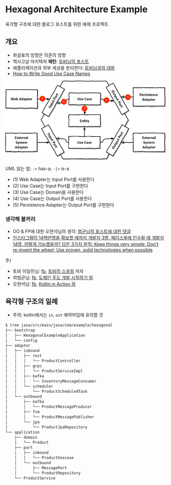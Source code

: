 # Hexagonal Architecture Example

육각형 구조에 대한 블로그 포스트를 위한 예제 프로젝트

## 개요

- 화살표의 방향은 의존의 방향
- 헥사고날 아키텍처 **패턴**: [토비님의 포스트](https://www.facebook.com/tobyilee/posts/10226281856887395)
- 애플리케이션과 외부 세상을 분리한다: [토비님과의 대화](https://www.facebook.com/tobyilee/posts/10226233229911751?comment_id=1336598547048666&reply_comment_id=266120746391633)
- [How to Write Good Use Case Names](https://tynerblain.com/blog/2007/01/22/how-to-write-good-use-case-names/)

![](docs/hexagonal-architecture-commented.png)

UML 읽는 법: `->` has-a; `-|>` is-a

- (1) Web Adapter는 Input Port를 사용한다
- (2) Use Case는 Input Port를 구현한다
- (3) Use Case는 Domain을 사용한다
- (4) Use Case는 Output Port를 사용한다
- (5) Persistence Adapter는 Output Port를 구현한다

### 생각해 볼꺼리

- OO & FP에 대한 오현석님의 생각: [범균님의 포스트에 대한 댓글](https://www.facebook.com/beomkyun.choi/posts/6953683524663441?comment_id=1721023311652911&reply_comment_id=845910123641906)
- [인스타그램이 14백만명을 확보할 때까지 개발자 3명, 페이스북에 인수될 때 개발자 14명, 어떻게 가능했을까? 답은 3가지 원칙: Keep things very simple; Don't re-invent the wheel; Use proven, solid technologies when possible](https://news.hada.io/topic?id=10916)

주)
- 토비 이일민님: [fb](https://www.facebook.com/tobyilee), [토비의 스프링](https://www.yes24.com/24/Category/Series/001?SeriesNumber=102134) 저자 
- 최범균님: [fb](https://www.facebook.com/beomkyun.choi), [도메인 주도 개발 시작하기 외](https://www.yes24.com/24/AuthorFile/Author/291285)
- 오현석님: [fb](https://www.facebook.com/oh.hyunsok), [Kotlin in Action 외](https://www.yes24.com/24/AuthorFile/Author/192002)

## 육각형 구조의 일례

- 주의: kotlin에서는 `in`, `out` 예약어임에 유의할 것

```shell
$ tree java/src/main/java/com/example/hexagonal
├── bootstrap
│   ├── HexagonalExampleApplication
│   └── config
├── adapter
│   ├── inbound
│   │   ├── rest
│   │   │   └── ProductController
│   │   ├── grpc
│   │   │   └── ProductServiceImpl
│   │   ├── kafka
│   │   │   └── InventoryMessageConsumer
│   │   └── scheduler
│   │       └── ProductScheduledTask
│   └── outbound
│       ├── kafka
│       │   └── ProductMessageProducer
│       ├── fcm
│       │   └── ProductMessagePublisher
│       └── jpa
│           └── ProductJpaRepository
└── application
    ├── domain
    │   └── Product
    ├── port
    │   ├── inbound
    │   │   └── ProductUsecase
    │   └── outbound
    │       ├── MessagePort
    │       └── ProductRepository
    └── ProductService
```
